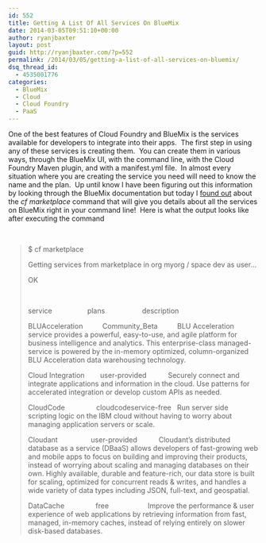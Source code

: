 ```yaml
---
id: 552
title: Getting A List Of All Services On BlueMix
date: 2014-03-05T09:51:10+00:00
author: ryanjbaxter
layout: post
guid: http://ryanjbaxter.com/?p=552
permalink: /2014/03/05/getting-a-list-of-all-services-on-bluemix/
dsq_thread_id:
  - 4535001776
categories:
  - BlueMix
  - Cloud
  - Cloud Foundry
  - PaaS
---
```

One of the best features of Cloud Foundry and BlueMix is the services available for developers to integrate into their apps.  The first step in using any of these services is creating them.  You can create them in various ways, through the BlueMix UI, with the command line, with the Cloud Foundry Maven plugin, and with a manifest.yml file.  In almost every situation where you are creating the service you need will need to know the name and the plan.  Up until know I have been figuring out this information by looking through the BlueMix documentation but today I <a href="https://www.ibmdw.net/answers/questions/8616/is-there-a-single-place-to-see-all-the-service-plans-at-once/" target="_blank">found out</a> about the _cf marketplace_ command that will give you details about all the services on BlueMix right in your command line!  Here is what the output looks like after executing the command

&nbsp;

> $ cf marketplace
> 
> Getting services from marketplace in org myorg / space dev as user&#8230;
> 
> OK
> 
> &nbsp;
> 
> service                  plans                   description
> 
> BLUAcceleration          Community_Beta          BLU Acceleration service provides a powerful, easy-to-use, and agile platform for business intelligence and analytics. This enterprise-class managed-service is powered by the in-memory optimized, column-organized BLU Acceleration data warehousing technology.
> 
> Cloud Integration        user-provided           Securely connect and integrate applications and information in the cloud. Use patterns for accelerated integration or develop custom APIs as needed.
> 
> CloudCode                cloudcodeservice-free   Run server side scripting logic on the IBM cloud without having to worry about managing application servers or scale.
> 
> Cloudant                 user-provided           Cloudant’s distributed database as a service (DBaaS) allows developers of fast-growing web and mobile apps to focus on building and improving their products, instead of worrying about scaling and managing databases on their own. Highly available, durable and feature-rich, our data store is built for scaling, optimized for concurrent reads & writes, and handles a wide variety of data types including JSON, full-text, and geospatial.
> 
> DataCache                free                    Improve the performance & user experience of web applications by retrieving information from fast, managed, in-memory caches, instead of relying entirely on slower disk-based databases.